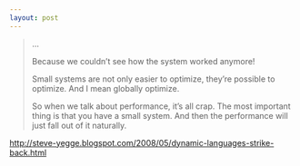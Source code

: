 ```yaml
---
layout: post
---
```


> ...
>
> Because we couldn&#8217;t see how the system worked anymore!
>
> Small systems are not only easier to optimize, they&#8217;re possible to
> optimize. And I mean globally optimize.
>
> So when we talk about performance, it&#8217;s all crap. The most important
> thing is that you have a small system. And then the performance will just
> fall out of it naturally.

<a href="http://steve-yegge.blogspot.com/2008/05/dynamic-languages-strike-back.html">http://steve-yegge.blogspot.com/2008/05/dynamic-languages-strike-back.html</a>

